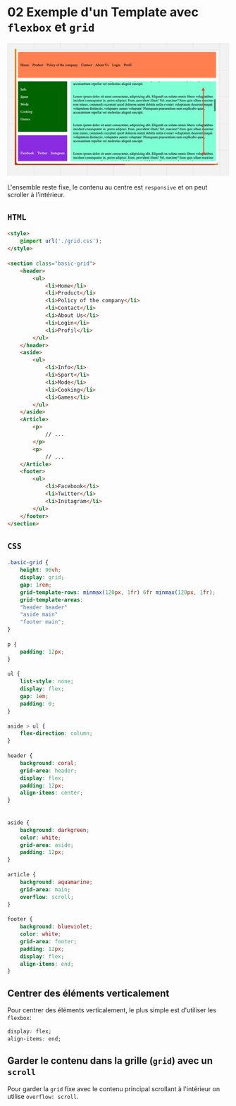 # 02 Exemple d'un Template avec `flexbox` et `grid`

<img src="assets/nice-template-schema.png" alt="nice-template-schema" />

L'ensemble reste fixe, le contenu au centre est `responsive` et on peut scroller à l'intérieur.

## `HTML`

```html
<style>
	@import url('./grid.css');
</style>

<section class="basic-grid">
    <header>
        <ul>
            <li>Home</li>
            <li>Product</li>
            <li>Policy of the company</li>
            <li>Contact</li>
            <li>About Us</li>
            <li>Login</li>
            <li>Profil</li>
        </ul>
    </header>
    <aside>
        <ul>
            <li>Info</li>
            <li>Sport</li>
            <li>Mode</li>
            <li>Cooking</li>
            <li>Games</li>
        </ul>
    </aside>
    <Article>
        <p>
            // ...
        </p>
        <p>
            // ...
    </Article>
    <footer>
        <ul>
            <li>Facebook</li>
            <li>Twitter</li>
            <li>Instagram</li>
        </ul>
    </footer>
</section>
```



## `CSS`

```css
.basic-grid {
    height: 96vh;
    display: grid;
    gap: 1rem;
    grid-template-rows: minmax(120px, 1fr) 6fr minmax(120px, 1fr);
    grid-template-areas: 
    "header header"
    "aside main"
    "footer main";  
}

p {
    padding: 12px;
}

ul {
    list-style: none;
    display: flex;
    gap: 1em;
    padding: 0;
}

aside > ul {
    flex-direction: column;
}

header {
    background: coral;
    grid-area: header;
    display: flex;
    padding: 12px;
    align-items: center;
}


aside {
    background: darkgreen;
    color: white;
    grid-area: aside;
    padding: 12px;
}

article {
    background: aquamarine;
    grid-area: main;
    overflow: scroll;
}

footer {
    background: blueviolet;
    color: white;
    grid-area: footer;
    padding: 12px;
    display: flex;
    align-items: end;
}
```



## Centrer des éléments verticalement

Pour centrer des éléments verticalement, le plus simple est d'utiliser les `flexbox`:

```css
display: flex;
align-items: end;
```



## Garder le contenu dans la grille (`grid`) avec un `scroll`

Pour garder la `grid` fixe avec le contenu principal scrollant à l'intérieur on utilise `overflow: scroll`.